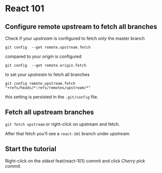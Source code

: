# React 101

## Configure remote upstream to fetch all branches

Check if your _upstream_ is configured to fetch only the master branch

`git config  --get remote.upstream.fetch`

compared to your _origin_ is configured

`git config  --get remote.origin.fetch`

to set your _upstream_ to fetch all branches

`git config remote.upstream.fetch "+refs/heads/*:refs/remotes/upstream/*"`

this setting is persisted in the `.git/config` file.

## Fetch all upstream branches

`git fetch upstream` or right-click on upstream and fetch.

After that fetch you'll see a `react-101` branch under _upstream_.

## Start the tutorial

Right-click on the _oldest_ feat(react-101) commit and click _Cherry pick commit_.
